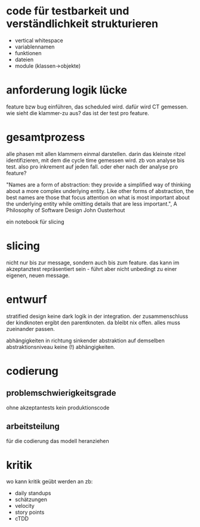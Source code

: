 # code für testbarkeit und verständlichkeit strukturieren
* vertical whitespace
* variablennamen
* funktionen
* dateien
* module (klassen->objekte)

# anforderung logik lücke
feature bzw bug einführen, das scheduled wird. dafür wird CT gemessen.
wie sieht die klammer-zu aus? das ist der test pro feature.

# gesamtprozess
alle phasen mit allen klammern einmal darstellen.
darin das kleinste ritzel identifizieren, mit dem die cycle time gemessen wird.
zb von analyse bis test. also pro inkrement auf jeden fall.
oder eher nach der analyse pro feature?



"Names are a form of abstraction: they provide a simplified way of thinking about a more complex underlying entity. Like other forms of abstraction, the best names are those that focus attention on what is most important about the underlying entity while omitting details that are less important.",
A Philosophy of Software Design
John Ousterhout

ein notebook für slicing


# slicing
nicht nur bis zur message, sondern auch bis zum feature. das kann im akzeptanztest repräsentiert sein - führt aber nicht unbedingt zu einer eigenen, neuen message.

# entwurf
stratified design
keine dark logik in der integration. der zusammenschluss der kindknoten ergibt den parentknoten. da bleibt nix offen. alles muss zueinander passen.

abhängigkeiten in richtung sinkender abstraktion
auf demselben abstraktionsniveau keine (!) abhängigkeiten.

# codierung
## problemschwierigkeitsgrade
ohne akzeptantests kein produktionscode
## arbeitsteilung
für die codierung das modell heranziehen

# kritik
wo kann kritik geübt werden an zb:

* daily standups
* schätzungen
* velocity
* story points
* cTDD
